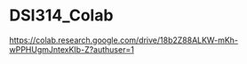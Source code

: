 # DSI314_Colab
https://colab.research.google.com/drive/18b2Z88ALKW-mKh-wPPHUgmJntexKIb-Z?authuser=1
